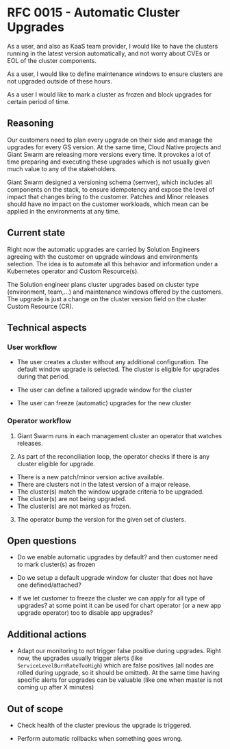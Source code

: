 # RFC 0015 - Automatic Cluster Upgrades

As a user, and also as KaaS team provider, I would like to have the clusters running in the latest version automatically, and not worry about CVEs or EOL of the cluster components.

As a user, I would like to define maintenance windows to ensure clusters are not upgraded outside of these hours.

As a user I would like to mark a cluster as frozen and block upgrades for certain period of time.

## Reasoning

Our customers need to plan every upgrade on their side and manage the upgrades for every GS version. At the same time, Cloud Native projects and Giant Swarm are releasing more versions every time. It provokes a lot of time preparing and executing these upgrades which is not usually given much value to any of the stakeholders. 

Giant Swarm designed a versioning schema (semver), which includes all components on the stack, to ensure idempotency and expose the level of impact that changes bring to the customer. Patches and Minor releases should have no impact on the customer workloads, which mean can be applied in the environments at any time. 

## Current state

Right now the automatic upgrades are carried by Solution Engineers agreeing with the customer on upgrade windows and environments selection. The idea is to automate all this behavior and information under a Kubernetes operator and Custom Resource(s).

The Solution engineer plans cluster upgrades based on cluster type (environment, team,...) and maintenance windows offered by the customers. The upgrade is just a change on the cluster version field on the cluster Custom Resource (CR).

## Technical aspects

### User workflow

- The user creates a cluster without any additional configuration. The default window upgrade is selected. The cluster is eligible for upgrades during that period.

- The user can define a tailored upgrade window for the cluster

- The user can freeze (automatic) upgrades for the new cluster

### Operator workflow

1. Giant Swarm runs in each management cluster an operator that watches releases. 

2. As part of the reconciliation loop, the operator checks if there is any cluster eligible for upgrade.
 - There is a new patch/minor version active available. 
 - There are clusters not in the latest version of a major release. 
 - The cluster(s) match the window upgrade criteria to be upgraded.
 - The cluster(s) are not being upgraded. 
 - The cluster(s) are not marked as frozen.

3. The operator bump the version for the given set of clusters.

## Open questions

- Do we enable automatic upgrades by default? and then customer need to mark cluster(s) as frozen 

- Do we setup a default upgrade window for cluster that does not have one defined/attached?

- If we let customer to freeze the cluster we can apply for all type of upgrades? at some point it can be used for chart operator (or a new app upgrade operator) too to disable app upgrades?

## Additional actions

- Adapt our monitoring to not trigger false positive during upgrades. Right now, the upgrades usually trigger alerts (like `ServiceLevelBurnRateTooHigh`) which are false positives (all nodes are rolled during upgrade, so it should be omitted). At the same time having specific alerts for upgrades can be valuable (like one when master is not coming up after X minutes)

## Out of scope

- Check health of the cluster previous the upgrade is triggered.

- Perform automatic rollbacks when something goes wrong.
